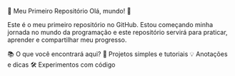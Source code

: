 🚀 Meu Primeiro Repositório
Olá, mundo! 👋
 
Este é o meu primeiro repositório no GitHub.
 Estou começando minha jornada no mundo da programação e este repositório servirá para praticar, 
 aprender e compartilhar meu progresso.
 
📚 O que você encontrará aqui?
📝 Projetos simples e tutoriais
💡 Anotações e dicas
🛠️ Experimentos com código